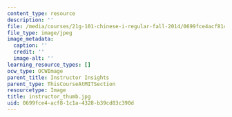```yaml
---
content_type: resource
description: ''
file: /media/courses/21g-101-chinese-i-regular-fall-2014/0699fce4acf81c1a4328b39cd83c390d_instructor_thumb.jpg
file_type: image/jpeg
image_metadata:
  caption: ''
  credit: ''
  image-alt: ''
learning_resource_types: []
ocw_type: OCWImage
parent_title: Instructor Insights
parent_type: ThisCourseAtMITSection
resourcetype: Image
title: instructor_thumb.jpg
uid: 0699fce4-acf8-1c1a-4328-b39cd83c390d
---
```

